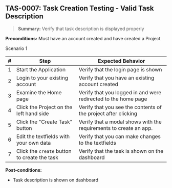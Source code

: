 ## **TAS-0007:** Task Creation Testing - Valid Task Description  

> **Summary:** Verify that task description is displayed properly  <br>

**Preconditions:** Must have an account created and have created a Project

Scenario 1 

 | \# | Step | Expected Behavior | 
 |----|------|-------------------| 
 |  1 | Start the Application    | Verify that the login page is shown  | 
 |  2 | Login to your existing account    | Verify that you have an existing account created   | 
 |  3 | Examine the Home page     | Verify that you logged in and were redirected to the home page  |  
 |  4 | Click the Project on the left hand side| Verify that you see the contents of the project after clicking |
 |  5 | Click the "Create Task" button    | Verify that a modal shows with the requirements to create an app.  | 
 | 6 | Edit the textfields with your own data | Verify that you can make changes to the textfields |
  | 7 | Click the `create` button to create the task | Verify that the task is shown on the dashboard |

**Post-conditions:**  
   - Task description is shown on dashboard
